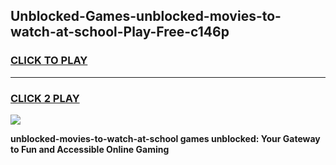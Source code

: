 
## Unblocked-Games-unblocked-movies-to-watch-at-school-Play-Free-c146p
<h3>
<a href="https://premium76.site?title=unblocked-movies-to-watch-at-school&ref=23A">CLICK TO PLAY</a></h3>
<hr>

<h3>
<a href="https://premium76.site?title=unblocked-movies-to-watch-at-school&ref=23A">CLICK 2 PLAY</a>
  
</h3>

<a href="https://premium76.site?title=unblocked-movies-to-watch-at-school&ref=23A"><img src="https://clearcache.store/games.png"></a>


**unblocked-movies-to-watch-at-school games unblocked: Your Gateway to Fun and Accessible Online Gaming**
